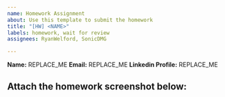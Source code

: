 ```yaml
---
name: Homework Assignment
about: Use this template to submit the homework
title: "[HW] <NAME>"
labels: homework, wait for review
assignees: RyanWelford, SonicDMG

---
```


**Name:** REPLACE_ME
**Email:** REPLACE_ME
**Linkedin Profile:** REPLACE_ME

Attach the homework screenshot below:
-----------------------------------------

<SCREENSHOT>

